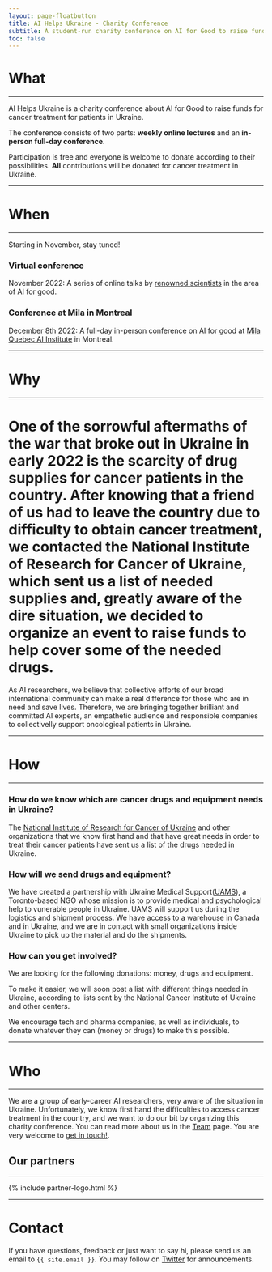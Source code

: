 ```yaml
---
layout: page-floatbutton
title: AI Helps Ukraine - Charity Conference
subtitle: A student-run charity conference on AI for Good to raise funds for medical equipment to help Ukraine
toc: false
---
```

# What
---
AI Helps Ukraine is a charity conference about AI for Good to raise funds for cancer treatment for patients in Ukraine.

The conference consists of two parts: **weekly online lectures** and an **in-person full-day conference**.

Participation is free and everyone is welcome to donate according to their possibilities. **All** contributions will be donated for cancer treatment in Ukraine.

---
# When
---
Starting in November, stay tuned!
### Virtual conference
November 2022: A series of online talks by [renowned scientists](./speakers) in the area of AI for good.
### Conference at Mila in Montreal
December 8th 2022: A full-day in-person conference on AI for good at [Mila Quebec AI Institute](https://mila.quebec/) in Montreal.

---
# Why
---
One of the sorrowful aftermaths of the war that broke out in Ukraine in early 2022 is the scarcity of drug supplies for cancer patients in the country. After knowing that a friend of us had to leave the country due to difficulty to obtain cancer treatment, we contacted the National Institute of Research for Cancer of Ukraine, which sent us a list of needed supplies and, greatly aware of the dire situation, we decided to organize an event to raise funds to help cover some of the needed drugs.
=======


As AI researchers, we believe that collective efforts of our broad international community can make a real difference for those who are in need and save lives. Therefore, we are bringing together brilliant and committed AI experts, an empathetic audience and responsible companies to collectivelly support oncological patients in Ukraine.

---
# How
---
### How do we know which are cancer drugs and equipment needs in Ukraine?

The [National Institute of Research for Cancer of Ukraine](https://www.uicc.org/membership/national-cancer-institute-kiev-ukraine) and other organizations that we know first hand and that have great needs in order to treat their cancer patients have sent us a list of the drugs needed in Ukraine.

### How will we send drugs and equipment?

We have created a partnership with Ukraine Medical Support([UAMS](https://uams.ca/)), a Toronto-based NGO whose mission is to provide medical and psychological help to vunerable people in Ukraine. UAMS will support us during the logistics and shipment process. We have access to a warehouse in Canada and in Ukraine, and we are in contact with small organizations inside Ukraine to pick up the material and do the shipments.

### How can you get involved?

We are looking for the following donations: money, drugs and equipment.

To make it easier, we will soon post a list with different things needed in Ukraine, according to lists sent by the National Cancer Institute of Ukraine and other centers.

We encourage tech and pharma companies, as well as individuals, to donate whatever they can (money or drugs) to make this possible.

---
# Who
---
We are a group of early-career AI researchers, very aware of the situation in Ukraine. Unfortunately, we know first hand the difficulties to access cancer treatment in the country, and we want to do our bit by organizing this charity conference. You can read more about us in the [Team](./team) page. You are very welcome to [get in touch!](#contact).

## Our partners
---
{% include partner-logo.html %}

---

# Contact

If you have questions, feedback or just want to say hi, please send us an email to `{{ site.email }}`. You may follow on [Twitter](https://twitter.com/aihelpsukraine) for announcements.
